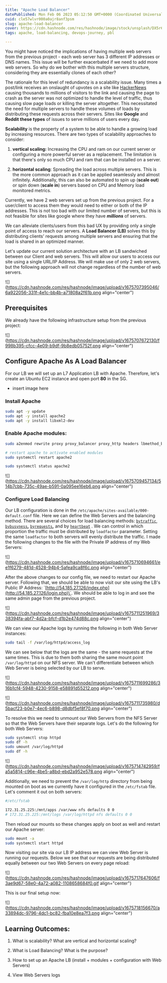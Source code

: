 ```yaml
---
title: "Apache Load Balancer"
datePublished: Mon Feb 06 2023 05:12:50 GMT+0000 (Coordinated Universal Time)
cuid: cle57wlvr000a0ajr8anf3psm
slug: apache-load-balancer
cover: https://cdn.hashnode.com/res/hashnode/image/stock/unsplash/DX5r6BNoWVE/upload/2a726c08686fd17f0d68e2aa503dd87f.jpeg
tags: apache, load-balancing, devops-journey, pbl

---
```


You might have noticed the implications of having multiple web servers from the previous project - each web server has 3 different IP addresses or DNS names. This issue will be further exacerbated if we need to add more web servers. So why do we bother with this multiple servers structure, considering they are essentially clones of each other?

The rationale for this level of redundancy is a scalability issue. Many times a post/link receives an onslaught of upvotes on a site like [HackerNews](https://news.ycombinator.com/) causing thousands to millions of visitors to the link and causing the page to crash as the server was not optimized to handle the level of traffic, thus causing slow page loads or killing the server altogether. This necessitated the need for multiple servers to handle these volumes of loads by distributing these requests across their servers. Sites like **Google** and **Reddit these types** of issues to serve millions of users every day.

**Scalability** is the property of a system to be able to handle a growing load by increasing resources. There are two types of scalability approaches to consider:

1. **vertical scaling:** Increasing the CPU and ram on our current server or configuring a more powerful server as a replacement. The limitation is that there's only so much CPU and ram that can be installed on a server.
    
2. **horizontal scaling**: Spreading the load across multiple servers. This is the more common approach as it can be applied seamlessly and almost infinitely. Additionally, this can also be automated to spin up (**scale out**) or spin down (**scale in**) servers based on CPU and Memory load monitored metrics.
    

Currently, we have 2 web servers set up from the previous project. For a user/client to access them they would need to either or both of the IP addresses. This is not too bad with our limited number of servers, but this is not feasible for sites like google where they have ***millions*** of servers.

We can alleviate clients/users from this bad UX by providing only a single point of access to reach our servers. A **Load Balancer (LB)** solves this by distributing clients' requests among multiple servers and ensuring that the load is shared in an optimized manner.

Let's update our current solution architecture with an LB sandwiched between our Client and web servers. This will allow our users to access our site using a single URL/IP Address. We will make use of only 2 web servers, but the following approach will not change regardless of the number of web servers.

![](https://cdn.hashnode.com/res/hashnode/image/upload/v1675707395046/6a922056-331f-4e1c-bb4b-a71808a2f61b.png align="center")

## Prerequisites

We already have the following infrastructure setup from the previous project:

![](https://cdn.hashnode.com/res/hashnode/image/upload/v1675707672130/f998b395-cfcc-4e09-b9df-9b8edb05752f.png align="center")

## Configure Apache As A Load Balancer

For our LB we will set up an L7 Application LB with Apache. Therefore, let's create an Ubuntu EC2 instance and open port **80** in the SG.

* insert image here
    

### Install Apache

```bash
sudo apt -y update
sudo apt -y install apache2
sudo apt -y install libxml2-dev
```

### Enable Apache modules:

```bash
sudo a2enmod rewrite proxy proxy_balancer proxy_http headers lbmethod_bytraffic

# restart apache to activate enabled modules
sudo systemctl restart apache2

sudo systemctl status apache2
```

![](https://cdn.hashnode.com/res/hashnode/image/upload/v1675709457134/514b7cbb-735c-49ae-b591-0a095ee16eb6.png align="center")

### Configure Load Balancing

Our LB configuration is done in the `/etc/apache/sites-available/000-default.conf` file. Here we can define the Web Servers and the balancing method. There are several choices for load balancing methods: [`bytraffic`](https://httpd.apache.org/docs/2.4/mod/mod_lbmethod_bytraffic.html), [`bybusyness`](https://httpd.apache.org/docs/2.4/mod/mod_lbmethod_bybusyness.html)**,** [`byrequests`](https://httpd.apache.org/docs/2.4/mod/mod_lbmethod_byrequests.html)**,** and by [`heartbeat`](https://httpd.apache.org/docs/2.4/mod/mod_lbmethod_heartbeat.html) . We can control in which proportion the traffic must be distributed by `loadfactor` parameter. Setting the same `loadfactor` to both servers will evenly distribute the traffic. I made the following changes to the file with the Private IP address of my Web Servers:

![](https://cdn.hashnode.com/res/hashnode/image/upload/v1675710694661/ee1f6279-481d-4528-94b4-5afea9ca8f6c.png align="center")

After the above changes to our config file, we need to restart our Apache server. Following that, we should be able to now visit our site using the LB's Public IP Address: \`[http://54.185.27.126/index.php](http://54.185.27.126/login.php)\`. We should be able to log in and see the same admin page from the previous project.

![](https://cdn.hashnode.com/res/hashnode/image/upload/v1675711251969/338394fa-abf7-4d2a-bfcf-d1b2e474d88c.png align="center")

We can view our Apache logs by running the following in both Web Server instances:

```bash
sudo tail -f /var/log/httpd/access_log
```

We can see below that the logs are the same - the same requests at the same times. This is due to them both sharing the same mount point `/var/log/httpd` on our NFS server. We can't differentiate between which Web Server is being selected by our LB to serve.

![](https://cdn.hashnode.com/res/hashnode/image/upload/v1675711699286/316b1cf4-5948-4230-9158-e58891d55212.png align="center")

![](https://cdn.hashnode.com/res/hashnode/image/upload/v1675711735980/d5bacf23-b0e7-4ec6-b898-d8dbf5ef8f70.png align="center")

To resolve this we need to unmount our Web Servers from the NFS Server so that the Web Servers have their separate logs. Let's do the following for both Web Servers:

```bash
sudo systemctl stop httpd
sudo df -h
sudo umount /var/log/httpd
sudo df -h
```

![](https://cdn.hashnode.com/res/hashnode/image/upload/v1675714742959/fa5a5814-c96e-4be5-a8bd-ebd2a952e578.png align="center")

Additionally, we need to prevent the `/var/log/http` directory from being mounted on boot as we currently have it configured in the `/etc/fstab` file. Let's comment it out on both servers:

```bash
#/etc/fstab

172.31.25.225:/mnt/apps /var/www nfs defaults 0 0
# 172.31.25.225:/mnt/logs /var/log/httpd nfs defaults 0 0
```

Then reload our mounts so these changes apply on boot as well and restart our Apache server:

```bash
sudo mount -a
sudo systemctl start httpd
```

Now visiting our site via our LB IP address we can view Web Server is running our requests. Below we see that our requests are being distributed equally between our two Web Servers on every page reload:

![](https://cdn.hashnode.com/res/hashnode/image/upload/v1675717647606/f3ae9d67-58e0-4a72-a082-1108658684f0.gif align="center")

This is our final setup now:

![](https://cdn.hashnode.com/res/hashnode/image/upload/v1675718156670/a33894dc-9796-4dc1-bc82-fba10e8ea7f3.png align="center")

## Learning Outcomes:

1. What is scalability? What are vertical and horizontal scaling?
    
2. What is Load Balancing? What is the purpose?
    
3. How to set up an Apache LB (install + modules + configuration with Web Servers)
    
4. View Web Servers logs